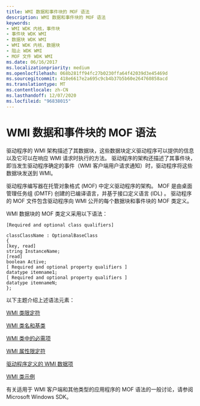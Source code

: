 ```yaml
---
title: WMI 数据和事件块的 MOF 语法
description: WMI 数据和事件块的 MOF 语法
keywords:
- WMI WDK 内核，事件块
- 事件块 WDK WMI
- 数据块 WDK WMI
- WMI WDK 内核，数据块
- 阻止 WDK WMI
- MOF 文件 WDK WMI
ms.date: 06/16/2017
ms.localizationpriority: medium
ms.openlocfilehash: 068b281ff94fc27b0230ffa64f42039d3e45469d
ms.sourcegitcommit: 418e6617e2a695c9cb4b37b5b60e264760858acd
ms.translationtype: MT
ms.contentlocale: zh-CN
ms.lasthandoff: 12/07/2020
ms.locfileid: "96838015"
---
```

# <a name="mof-syntax-for-wmi-data-and-event-blocks"></a>WMI 数据和事件块的 MOF 语法





驱动程序的 WMI 架构描述了其数据块，这些数据块定义驱动程序可以提供的信息以及它可以在响应 WMI 请求时执行的方法。 驱动程序的架构还描述了其事件块，即当发生驱动程序确定的事件（WMI 客户端用户请求通知）时，驱动程序将这些数据块发送到 WMI。

驱动程序编写器在托管对象格式 (MOF) 中定义驱动程序的架构。 MOF 是由桌面管理任务组 (DMTF) 创建的已编译语言，并基于接口定义语言 (IDL) 。 驱动程序的 MOF 文件包含驱动程序向 WMI 公开的每个数据块和事件块的 MOF 类定义。

WMI 数据块的 MOF 类定义采用以下语法：

```mof
[Required and optional class qualifiers]

classClassName : OptionalBaseClass 
{ 
[key, read] 
string InstanceName; 
[read] 
boolean Active; 
[ Required and optional property qualifiers ] 
datatype itemname1; 
[ Required and optional property qualifiers ] 
datatype itemnameN; 
}; 
```

以下主题介绍上述语法元素：

[WMI 类限定符](wmi-class-qualifiers.md)

[WMI 类名和基类](wmi-class-names-and-base-classes.md)

[WMI 类中的必需项](required-items-in-wmi-classes.md)

[WMI 属性限定符](wmi-property-qualifiers.md)

[驱动程序定义的 WMI 数据项](driver-defined-wmi-data-items.md)

[WMI 类示例](wmi-class-examples.md)

有关适用于 WMI 客户端和其他类型的应用程序的 MOF 语法的一般讨论，请参阅 Microsoft Windows SDK。

 

 




